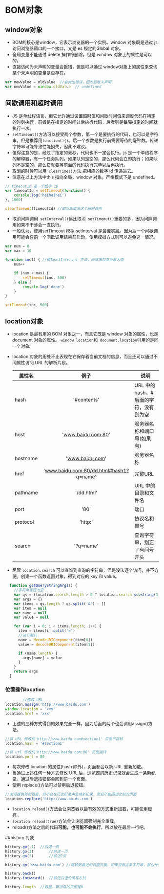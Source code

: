 # BOM对象
## window对象
- BOM的核心是window，它表示浏览器的一个实例。window 对象既是通过 js 访问浏览器窗口的一个接口，又是 es 规定的Global 对象。
- 全局变量不能通过 delete 操作符删除，但是 window 对象上的属性是可以的。
- 直接访问为未声明的变量会报错，但是可以通过 window对象上的属性来查询某个未声明的变量是否存在。

```javascript
var newValue = oldValue  //会抛出错误，因为后者未声明
var newValue = window.oldValue  // undefined
```

## 间歇调用和超时调用
- JS 是单线程语言，但它允许通过设置超时值和间歇时间值来调度代码在特定的时刻执行。前者是在指定的时间过后执行代码，后者则是每隔指定的时间就执行一次。
- `setTimeout()`方法可以接受两个参数，第一个是要执行的代码，也可以是字符串，但是推荐用`function(){}`。后一个参数是执行前需要等待的毫秒数。传递字符串可能导致性能损失，因此不建议。
- 值得注意的是，经过了指定的毫秒，代码也不一定会执行。js 是一个单线程序的解释器，有一个任务队列。如果队列是空的，那么代码会立即执行；如果队列不是空的，那么它就要等前面的代码执行完毕以后再执行。
- 取消的时候可以用` clearTime()`方法.把相应的数字 id 传递进去。
- 注意在以上方法中this 指向全局，window 对象。严格模式下是 undefined。

```javascript
// timeoutId 是一个数字 ID
var timeoutId = setTimeout(function() {
	console.log('heiheihei')
}, 1000)

clearTimeout(timeoutId) //即立即取消这个超时调用
```

- 取消间隔调用` setInterval()`远比取消` setTimeout()`重要的多，因为间隔调用如果不干涉会一直执行。
- 一般认为，使用setTimeout 模拟 setInterval 是最佳实践。因为后一个间歇调用可能会在前一个间歇调用结束前启动。使用模拟方式则可以避免这一情况。

```javascript
var num = 0
var max = 10

function inc() { //模拟setInterval 方法，间隔增加直至最大值
	num++
	
	if (num < max) {
		setTimeout(inc, 500)
	} else {
		console.log('done')
	}
}

setTimeout(inc, 500)
```

## location对象
- location 是最有用的 BOM 对象之一，而且它既是 window 对象的属性，也是 document 对象的属性。 `window.location`和` document.location`引用的是同一个对象。
- location 对象的用处不止表现在它保存着当前文档的信息，而且还可以通过不同属性访问 URL 的解析片段。

	属性名 | 例子 | 说明
	----|:------:|----
	hash | '#contents'  | URL 中的 hash，#后面的字符，没有则为空
	host | 'www.baidu.com:80'  | 服务器名称和端口号(如果有)
	hostname | 'www.baidu.com'  | 服务器名称
	href | 'www.baidu.com:80/dd.html#hash1?q=name'  | 完整URL
	pathname | '/dd.html'  | URL 中的目录和文件名
	port|'80'|端口
	protocol| 'http:'|协议名和冒号
	search|'?q=name'|查询字符串，别忘了有问号开头
	
	
- 尽管 `location.search` 可以查询到查询的字符串，但是没法逐个访问，并不方便。创建一个函数返回对象，得到对应的 key 和 value。

```javascript
  function getQueryStringArgs() {
  	//字符串是否为空
    var qs = (location.search.length > 0 ? location.search.substring(1) : '')
    var args = {}
    var items = qs.length ? qs.split('&') : []
    var item = null
    var name = null
    var value = null

    for (var i = 0; i < items.length; i++) {
      item = items[i].split('=')
      //进行解码
      name = decodeURIComponent(item[0])
      value = decodeURIComponent(item[1])

      if (name.length) {
        args[name] = value
      }
    }
    return args
  }
```

### 位置操作location

```javascript
		//修改 URL
location.assign('http://www.baidu.com')
window.location = 'xxx'
location.href = 'xxx'
```

- 上述的三种方式得到的效果完全一样，因为后面的两个也会调用assign()方法。

```javascript
//将 URL 修改成'http://www.baidu.com#section1' 页面不跳转
location.hash = '#section1'

//将 url 修改成'http://www.baidu.com:80' 页面跳转
location.port = 80
```

- 每次修改 location 的属性(hash 除外)，页面都会以新 URL 重新加载。
- 当通过上述任何一种方式修改 URL 后，浏览器的历史记录就会生成一条新纪录。通过后退按钮都会回到前一个页面。
- 使用 replace()方法可以禁用后退按钮。

```javascript
//浏览器跳转到百度，但不会在历史纪录中生成新纪录，而且不能回到之前的页面
location.replace('http://www.baidu.com')
```

- `location.reload()`方法会让浏览器以最有效的方式重新加载，可能使用缓存。
- `location.reload(true)`方法会让浏览器强制完全重载。
- reload()方法之后的代码**可能，也可能不会执行**，所以放在最后一行吧。

##history 对象

```javascript
history.go(-1)	//后退一页
history.go(1)		//前进一页
history.go(2)		//前进2页

history.go('www.baidu.com') //跳转到最近的百度页面，如果没有这条字符串，那么什么也不做

history.back()
history.forwward()	//前进后退的简写方法

history.length  //数量，新加载的页面是0
```